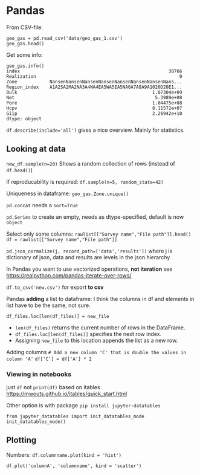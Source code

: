 # Pandas

From CSV-file: 
```
geo_gas = pd.read_csv('data/geo_gas_1.csv')
geo_gas.head()
```
Get some info:
```
geo_gas.info()
index                                                       38766
Realization                                                     0
Zone            NansenNansenNansenNansenNansenNansenNansenNans...
Region_index    A1A2SA2MA2NA3A4WA4EA5WA5EA5NA6A7A8A9A1020D20E1...
Bulk                                                  1.07304e+09
Net                                                    5.3989e+08
Pore                                                  1.04475e+08
Hcpv                                                  8.11572e+07
Giip                                                  2.26942e+10
dtype: object
```
`df.describe(include='all')` gives a nice overview. Mainly for statistics.

## Looking at data
`new_df.sample(n=20)` Shows a random collection of rows (instead of `df.head()`)

If reproducability is required: `df.sample(n=5, random_state=42)`

Uniqueness in dataframe:
`geo_gas.Zone.unique()`

`pd.concat` needs a `sort=True`

`pd.Series` to create an empty, needs as dtype-specified, default is now `object`

Select only some columns: 
`rawlist[["Survey name","File path"]].head()`
`df = rawlist[["Survey name","File path"]]`

`pd.json_normalize(j, record_path=['data','results'])` where j is dictionary of json, data and results are levels in the json hierarchy

In Pandas you want to use vectorized operations, **not iteration** see https://realpython.com/pandas-iterate-over-rows/

`df.to_csv('new.csv')` for export **to csv**

Pandas **adding** a list to dataframe:
I think the columns in df and elements in list have to be the same, not sure.

`df_files.loc[len(df_files)] = new_file`
* `len(df_files)` returns the current number of rows in the DataFrame.
* `df_files.loc[len(df_files)]` specifies the next row index.
* Assigning `new_file` to this location appends the list as a new row.

Adding columns
`# Add a new column 'C' that is double the values in column 'A'`
`df['C'] = df['A'] * 2`

### Viewing in notebooks
just `df` not `print(df)`
based on itables https://mwouts.github.io/itables/quick_start.html

Other option is with package `pip install jupyter-datatables`
```
from jupyter_datatables import init_datatables_mode
init_datatables_mode()
```

## Plotting

Numbers: `df.columnname.plot(kind = 'hist')`

`df.plot('columnA', 'columnname', kind = 'scatter')`


